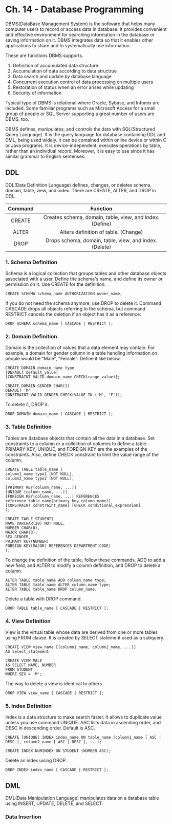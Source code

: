 # Ch. 14 - Database Programming
DBMS(DataBase Management System) is the software that helps many computer users to record or access data in database. It provides convenient and effective environment for searching information in the database or saving information on it. DBMS integrates data so that it enables other applications to share and to systematically use information.

These are functions DBMS supports.

1. Definition of accumulated data structure
2. Accumulation of data according to data structrue
3. Data search and update by database language
4. Concurrent execution control of data processing on multiple users
5. Restoration of status when an error arises while updating
6. Security of information

Typical type of DBMS is relational where Oracle, Sybase, and Infomix are included. Some familiar programs such as Microsoft Access for a small group of people or SQL Server supporting a great number of users are DBMS, too.

DBMS defines, manipulates, and controls the data with SQL(Structured Query Language). It is the query language for database containing DDL and DML, being used widely. It can be contained within online device or within C or Java programs. It is device-independent, executes operations by table, rather than an individual record. Moreover, it is easy to use since it has similar grammar to English sentenses.

## DDL
DDL(Data Definition Language) defines, changes, or deletes schema, domain, table, view, and index. There are CREATE, ALTER, and DROP in DDL.

| Command | Function |
| :-: | :-: |
| CREATE | Creates schema, domain, table, view, and index. (Define) |
| ALTER | Alters definition of table. (Change) |
| DROP | Drops schema, domain, table, view, and index. (Delete) |

### 1. Schema Definition
Schema is a logical collection that groups tables and other database objects associated with a user. Define the schema's name, and define its owner or permission on it. Use CREATE for the definition.

    CREATE SCHEMA schema_name AUTHORIZATION owner_name;
    
If you do not need the schema anymore, use DROP to delete it. Command CASCADE drops all objects referring to the schema, but command RESTRICT cancels the deletion if an object has it as a reference.

    DROP SCHEMA schema_name [ CASCADE | RESTRICT ];

### 2. Domain Definition
Domain is the collection of values that a data element may contain. For example, a domain for gender column in a table handling information on people would be "Male", "Female". Define it like below.

    CREATE DOMAIN domain_name type
    [DEFAULT default_value]
    [CONSTRAINT VALID-domain_name CHECK(range_value)];
    
    CREATE DOMAIN GENDER CHAR(1)
    DEFAULT 'M'
    CONSTRAINT VALID-GENDER CHECK(VALUE IN ('M', 'F'));

To delete it, DROP it.

    DROP DOMAIN domain_name [ CASCADE | RESTRICT ];

### 3. Table Definition
Tables are database objects that contain all the data in a database. Set constraints to a column or a collection of columns to define a table. PRIMARY KEY, UNIQUE, and FOREIGN KEY are the examples of the constraints. Also, define CHECK constraint to limit the value range of the column.

    CREATE TABLE table_name (
    column1_name type1 [NOT NULL],
    column2_name type2 [NOT NULL],
    ...,
    [PRIMARY KEY(column_name, ...)]
    [UNIQUE (column_name, ...)]
    [FOREIGN KEY(column_name, ...) REFERENCES reference_table_name(primary_key_column_name)]
    [CONSTRAINT constraint_name] [CHECK conditional_expression]
    );
    
    CREATE TABLE STUDENT(
    NAME VARCHAR(20) NOT NULL,
    NUMBER CHAR(8),
    MAJOR CHAR(3),
    SEX GENDER,
    PRIMARY KEY(NUMBER)
    FOREIGN KEY(MAJOR) REFERENCES DEPARTMENT(CODE)
    );

To change the definition of the table, follow these commands. ADD to add a new field, and ALTER to modify a column definition, and DROP to delete a column.

    ALTER TABLE table_name ADD column_name type;
    ALTER TABLE table_name ALTER column_name type;
    ALTER TABLE table_name DROP column_name;

Delete a table with DROP command.

    DROP TABLE table_name [ CASCADE | RESTRICT ];

### 4. View Definition
View is the virtual table whose data are derived from one or more tables using FROM clause. It is created by SELECT statement used as a subquery.

    CREATE VIEW view_name [(column1_name, column2_name, ...)]
    AS select_statement
    
    CREATE VIEW MALE
    AS SELECT NAME, NUMBER
    FROM STUDENT
    WHERE SEX = 'M';

The way to delete a view is identical to others.

    DROP VIEW view_name [ CASCADE | RESTRICT ];

### 5. Index Definition
Index is a data structure to make search faster. It allows to duplicate value unless you use command UNIQUE. ASC lists data in ascending order, and DESC in descending order. Default is ASC.

    CREATE [UNIQUE] INDEX index_name ON table_name (column1_name [ ASC | DESC ], column2_name [ ASC | DESC ], ...);
    
    CREATE INDEX NUMINDEX ON STUDENT (NUMBER ASC);

Delete an index uising DROP.

    DROP INDEX index_name [ CASCADE | RESTRICT ];

## DML
DML(Data Manipulation Language) manipulates data on a database table using INSERT, UPDATE, DELETE, and SELECT.

### Data Insertion

